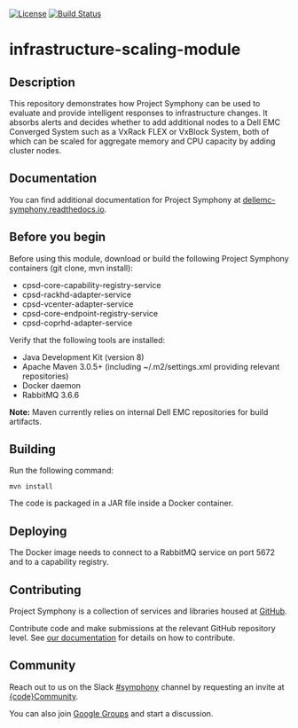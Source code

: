 [![License](https://img.shields.io/badge/License-EPL%201.0-red.svg)](https://opensource.org/licenses/EPL-1.0)
[![Build Status](https://travis-ci.org/dellemc-symphony/infrastructure-scaling-module.svg?branch=master)](https://travis-ci.org/dellemc-symphony/infrastructure-scaling-module)
# infrastructure-scaling-module
## Description
This repository demonstrates how Project Symphony can be used to evaluate and provide intelligent responses to infrastructure changes. It absorbs alerts and decides whether to add additional nodes to a Dell EMC Converged System such as a VxRack FLEX or VxBlock System, both of which can be scaled for aggregate memory and CPU capacity by adding cluster nodes. 

## Documentation
You can find additional documentation for Project Symphony at [dellemc-symphony.readthedocs.io][documentation].

## Before you begin
Before using this module, download or build the following Project Symphony containers (git clone, mvn install):  
* cpsd-core-capability-registry-service
* cpsd-rackhd-adapter-service
* cpsd-vcenter-adapter-service
* cpsd-core-endpoint-registry-service
* cpsd-coprhd-adapter-service  

Verify that the following tools are installed:

* Java Development Kit (version 8)
* Apache Maven 3.0.5+ (including ~/.m2/settings.xml providing relevant repositories)
* Docker daemon
* RabbitMQ  3.6.6

**Note:** Maven currently relies on internal Dell EMC repositories for build artifacts.
## Building
Run the following command:  
  
```  
mvn install
```  

The code is packaged in a JAR file inside a Docker container. 
## Deploying
The Docker image needs to connect to a RabbitMQ service on port 5672 and to a capability registry.

## Contributing
Project Symphony is a collection of services and libraries housed at [GitHub][github].

Contribute code and make submissions at the relevant GitHub repository level. See [our documentation][contributing] for details on how to contribute.

## Community
Reach out to us on the Slack [#symphony][slack] channel by requesting an invite at [{code}Community][codecommunity].

You can also join [Google Groups][googlegroups] and start a discussion.

[documentation]: https://dellemc-symphony.readthedocs.io/en/latest/
[slack]: https://codecommunity.slack.com/messages/symphony
[googlegroups]: https://groups.google.com/forum/#!forum/dellemc-symphony
[codecommunity]: http://community.codedellemc.com/
[contributing]: http://dellemc-symphony.readthedocs.io/en/latest/contributingtosymphony.html
[github]: https://github.com/dellemc-symphony
